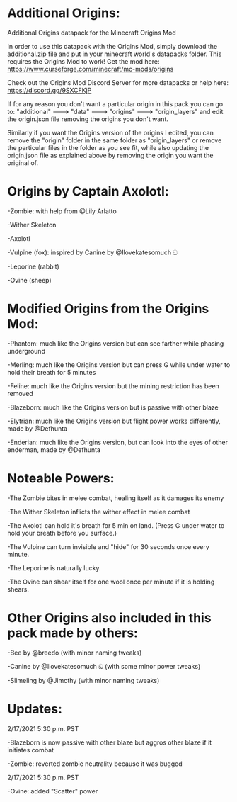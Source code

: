 # Additional Origins:
Additional Origins datapack for the Minecraft Origins Mod

In order to use this datapack with the Origins Mod, simply download the additional.zip file and put in your minecraft world's datapacks folder. This requires the Origins Mod to work! Get the mod here: https://www.curseforge.com/minecraft/mc-mods/origins

Check out the Origins Mod Discord Server for more datapacks or help here: https://discord.gg/9SXCFKjP

If for any reason you don't want a particular origin in this pack you can go to:
"additional" ---> "data" ---> "origins" ---> "origin_layers" and edit the origin.json file removing the origins you don't want. 

Similarly if you want the Origins version of the origins I edited, you can remove the "origin" folder in the same folder as "origin_layers" or remove the particular files in the folder as you see fit, while also updating the origin.json file as explained above by removing the origin you want the original of.

# Origins by Captain Axolotl:

-Zombie: with help from @Lily Arlatto

-Wither Skeleton

-Axolotl

-Vulpine (fox): inspired by Canine by @Ilovekatesomuch ඞ 

-Leporine (rabbit)

-Ovine (sheep)

# Modified Origins from the Origins Mod:

-Phantom: much like the Origins version but can see farther while phasing underground

-Merling: much like the Origins version but can press G while under water to hold their breath for 5 minutes

-Feline: much like the Origins version but the mining restriction has been removed

-Blazeborn: much like the Origins version but is passive with other blaze

-Elytrian: much like the Origins version but flight power works differently, made by @Defhunta

-Enderian: much like the Origins version, but can look into the eyes of other enderman, made by @Defhunta 

# Noteable Powers:

-The Zombie bites in melee combat, healing itself as it damages its enemy

-The Wither Skeleton inflicts the wither effect in melee combat

-The Axolotl can hold it's breath for 5 min on land. (Press G under water to hold your breath before you surface.)

-The Vulpine can turn invisible and "hide" for 30 seconds once every minute.

-The Leporine is naturally lucky.

-The Ovine can shear itself for one wool once per minute if it is holding shears.

# Other Origins also included in this pack made by others:

-Bee by @breedo (with minor naming tweaks)

-Canine by @Ilovekatesomuch ඞ  (with some minor power tweaks)

-Slimeling by @Jimothy (with minor naming tweaks)

# Updates:

2/17/2021 5:30 p.m. PST 

-Blazeborn is now passive with other blaze but aggros other blaze if it initiates combat

-Zombie: reverted zombie neutrality because it was bugged

2/17/2021 5:30 p.m. PST 

-Ovine: added "Scatter" power
